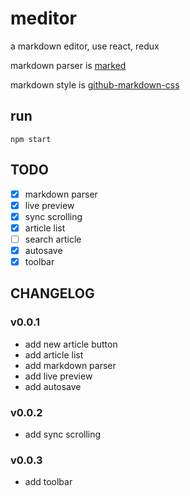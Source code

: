 # meditor
a markdown editor, use react, redux

markdown parser is [marked](https://github.com/chjj/marked)

markdown style is [github-markdown-css](https://github.com/sindresorhus/github-markdown-css)

## run
```
npm start
```

## TODO
- [x] markdown parser
- [x] live preview
- [x] sync scrolling
- [x] article list
- [ ] search article
- [x] autosave
- [x] toolbar

## CHANGELOG
### v0.0.1
- add new article button
- add article list
- add markdown parser
- add live preview
- add autosave
### v0.0.2
- add sync scrolling
### v0.0.3
- add toolbar
